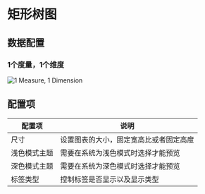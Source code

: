 # 矩形树图

## 数据配置

### 1个度量，1个维度

![1 Measure, 1 Dimension](https://static-docs.nocobase.com/202410091933526.png)

## 配置项

| 配置项       | 说明                                   |
| ------------ | -------------------------------------- |
| 尺寸         | 设置图表的大小，固定宽高比或者固定高度 |
| 浅色模式主题 | 需要在系统为浅色模式时选择才能预览     |
| 深色模式主题 | 需要在系统为深色模式时选择才能预览     |
| 标签类型     | 控制标签是否显示以及显示类型           |
